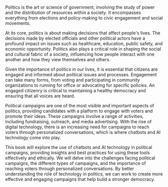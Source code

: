 
Politics is the art or science of government, involving the study of power and the distribution of resources within a society. It encompasses everything from elections and policy-making to civic engagement and social movements.

At its core, politics is about making decisions that affect people's lives. The decisions made by elected officials and other political actors have a profound impact on issues such as healthcare, education, public safety, and economic opportunity. Politics also plays a critical role in shaping the social and cultural fabric of a society, influencing how people interact with one another and how they view themselves and others.

Given the importance of politics in our lives, it is essential that citizens are engaged and informed about political issues and processes. Engagement can take many forms, from voting and participating in community organizations to running for office or advocating for specific policies. An engaged citizenry is critical to maintaining a healthy democracy and ensuring that all voices are heard.

Political campaigns are one of the most visible and important aspects of politics, providing candidates with a platform to engage with voters and promote their ideas. These campaigns involve a range of activities, including fundraising, outreach, and media advertising. With the rise of digital technology, there is an increasing need for campaigns to reach voters through personalized conversations, which is where chatbots and AI technology come into play.

This book will explore the use of chatbots and AI technology in political campaigns, providing insights and best practices for using these tools effectively and ethically. We will delve into the challenges facing political campaigns, the different types of campaigns, and the importance of reaching voters through personalized conversations. By better understanding the role of technology in politics, we can work to create more effective and engaging campaigns that help build a stronger democracy.
